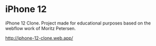 # iPhone 12
iPhone 12 Clone. Project made for educational purposes based on the webflow work of Moritz Petersen.

http://iphone-12-clone.web.app/
